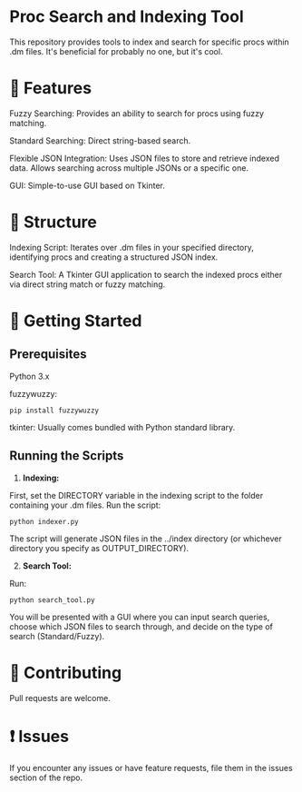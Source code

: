 # Proc Search and Indexing Tool
This repository provides tools to index and search for specific procs within .dm files. It's beneficial for probably no one, but it's cool.

# 🌟 Features
Fuzzy Searching: Provides an ability to search for procs using fuzzy matching.

Standard Searching: Direct string-based search.

Flexible JSON Integration: Uses JSON files to store and retrieve indexed data. Allows searching across multiple JSONs or a specific one.

GUI: Simple-to-use GUI based on Tkinter.
# 📁 Structure
Indexing Script: Iterates over .dm files in your specified directory, identifying procs and creating a structured JSON index.

Search Tool: A Tkinter GUI application to search the indexed procs either via direct string match or fuzzy matching.
# 🚀 Getting Started
## Prerequisites
Python 3.x

fuzzywuzzy:

`pip install fuzzywuzzy`

tkinter: Usually comes bundled with Python standard library.
## Running the Scripts
1. **Indexing:**

First, set the DIRECTORY variable in the indexing script to the folder containing your .dm files. Run the script:

`python indexer.py`

The script will generate JSON files in the ../index directory (or whichever directory you specify as OUTPUT_DIRECTORY).

2. **Search Tool:**

Run:

`python search_tool.py`

You will be presented with a GUI where you can input search queries, choose which JSON files to search through, and decide on the type of search (Standard/Fuzzy).

# 🤝 Contributing
Pull requests are welcome.

# ❗ Issues
If you encounter any issues or have feature requests, file them in the issues section of the repo.
